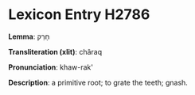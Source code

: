 # Lexicon Entry H2786

**Lemma**: חָרַק

**Transliteration (xlit)**: châraq

**Pronunciation**: khaw-rak'

**Description**:
a primitive root; to grate the teeth; gnash.
